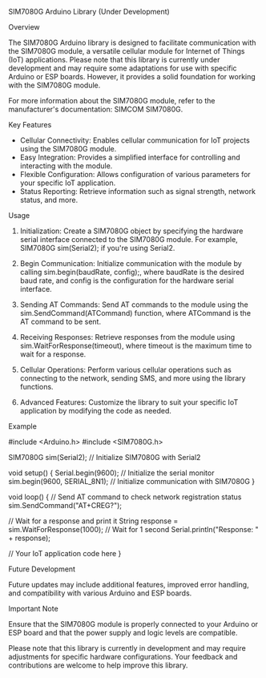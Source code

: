 SIM7080G Arduino Library (Under Development)

Overview

The SIM7080G Arduino library is designed to facilitate communication with the SIM7080G module, a versatile cellular module for Internet of Things (IoT) applications. Please note that this library is currently under development and may require some adaptations for use with specific Arduino or ESP boards. However, it provides a solid foundation for working with the SIM7080G module.

For more information about the SIM7080G module, refer to the manufacturer's documentation: SIMCOM SIM7080G.

Key Features

- Cellular Connectivity: Enables cellular communication for IoT projects using the SIM7080G module.
- Easy Integration: Provides a simplified interface for controlling and interacting with the module.
- Flexible Configuration: Allows configuration of various parameters for your specific IoT application.
- Status Reporting: Retrieve information such as signal strength, network status, and more.

Usage

1. Initialization: Create a SIM7080G object by specifying the hardware serial interface connected to the SIM7080G module. For example, SIM7080G sim(Serial2); if you're using Serial2.

2. Begin Communication: Initialize communication with the module by calling sim.begin(baudRate, config);, where baudRate is the desired baud rate, and config is the configuration for the hardware serial interface.

3. Sending AT Commands: Send AT commands to the module using the sim.SendCommand(ATCommand) function, where ATCommand is the AT command to be sent.

4. Receiving Responses: Retrieve responses from the module using sim.WaitForResponse(timeout), where timeout is the maximum time to wait for a response.

5. Cellular Operations: Perform various cellular operations such as connecting to the network, sending SMS, and more using the library functions.

6. Advanced Features: Customize the library to suit your specific IoT application by modifying the code as needed.

Example

#include <Arduino.h>
#include <SIM7080G.h>

SIM7080G sim(Serial2); // Initialize SIM7080G with Serial2

void setup() {
  Serial.begin(9600); // Initialize the serial monitor
  sim.begin(9600, SERIAL_8N1); // Initialize communication with SIM7080G
}

void loop() {
  // Send AT command to check network registration status
  sim.SendCommand("AT+CREG?");
  
  // Wait for a response and print it
  String response = sim.WaitForResponse(1000); // Wait for 1 second
  Serial.println("Response: " + response);
  
  // Your IoT application code here
}

Future Development

Future updates may include additional features, improved error handling, and compatibility with various Arduino and ESP boards.

Important Note

Ensure that the SIM7080G module is properly connected to your Arduino or ESP board and that the power supply and logic levels are compatible.

Please note that this library is currently in development and may require adjustments for specific hardware configurations. Your feedback and contributions are welcome to help improve this library.

